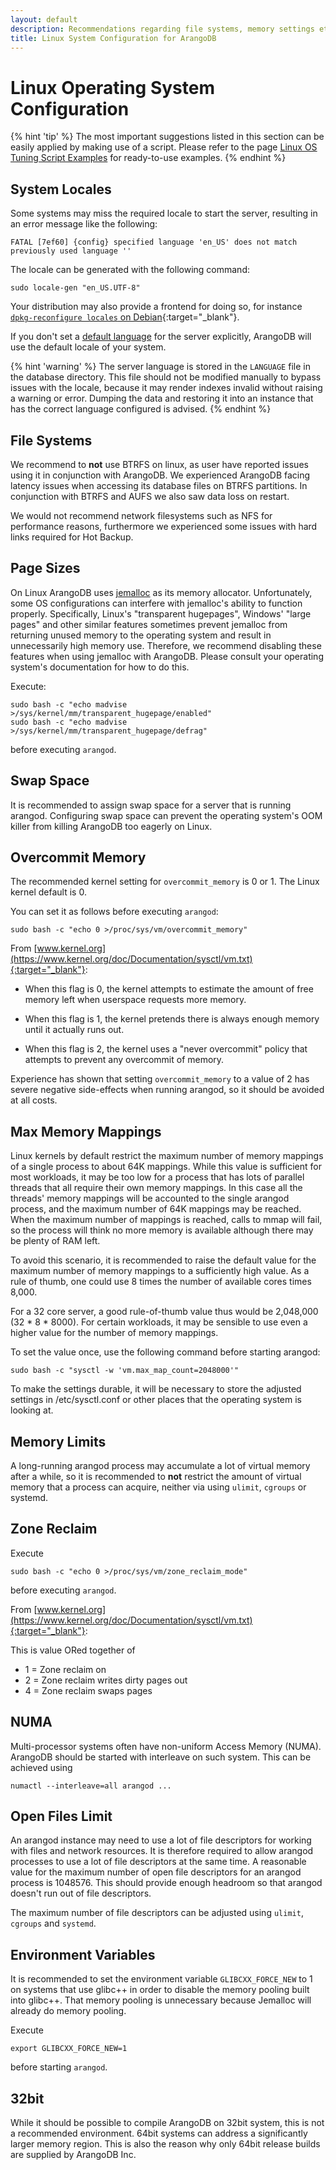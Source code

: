 ```yaml
---
layout: default
description: Recommendations regarding file systems, memory settings etc.
title: Linux System Configuration for ArangoDB
---
```

Linux Operating System Configuration
====================================

{% hint 'tip' %}
The most important suggestions listed in this section can be
easily applied by making use of a script. Please refer to the page
[Linux OS Tuning Script Examples](installation-linux-ostuning-scripts.html) for
ready-to-use examples.
{% endhint %}

System Locales
--------------

Some systems may miss the required locale to start the server, resulting in an
error message like the following:

```
FATAL [7ef60] {config} specified language 'en_US' does not match previously used language ''
```

The locale can be generated with the following command:

```
sudo locale-gen "en_US.UTF-8"
```

Your distribution may also provide a frontend for doing so, for instance
[`dpkg-reconfigure locales` on Debian](https://wiki.debian.org/Locale){:target="_blank"}.

If you don't set a [default language](programs-arangod-general.html#default-language)
for the server explicitly, ArangoDB will use the default locale of your system.

{% hint 'warning' %}
The server language is stored in the `LANGUAGE` file in the database directory.
This file should not be modified manually to bypass issues with the locale,
because it may render indexes invalid without raising a warning or error.
Dumping the data and restoring it into an instance that has the correct
language configured is advised.
{% endhint %}

File Systems
------------

We recommend to **not** use BTRFS on linux, as user have reported issues using it in
conjunction with ArangoDB. We experienced ArangoDB facing latency issues when accessing
its database files on BTRFS partitions. In conjunction with BTRFS and AUFS we also saw
data loss on restart.

We would not recommend network filesystems such as NFS for performance reasons,
furthermore we experienced some issues with hard links required for Hot Backup.

Page Sizes
----------

On Linux ArangoDB uses [jemalloc](https://github.com/jemalloc/jemalloc) as
its memory allocator. Unfortunately, some OS configurations can interfere with
jemalloc's ability to function properly. Specifically, Linux's "transparent hugepages",
Windows' "large pages" and other similar features sometimes prevent jemalloc from
returning unused memory to the operating system and result in unnecessarily high
memory use. Therefore, we recommend disabling these features when using jemalloc with
ArangoDB. Please consult your operating system's documentation for how to do this.

Execute:

```
sudo bash -c "echo madvise >/sys/kernel/mm/transparent_hugepage/enabled"
sudo bash -c "echo madvise >/sys/kernel/mm/transparent_hugepage/defrag"
```

before executing `arangod`.

Swap Space
----------

It is recommended to assign swap space for a server that is running arangod.
Configuring swap space can prevent the operating system's OOM killer from
killing ArangoDB too eagerly on Linux.

Overcommit Memory
-----------------

The recommended kernel setting for `overcommit_memory` is 0 or 1.
The Linux kernel default is 0.

You can set it as follows before executing `arangod`:

```
sudo bash -c "echo 0 >/proc/sys/vm/overcommit_memory"
```

From [www.kernel.org](https://www.kernel.org/doc/Documentation/sysctl/vm.txt){:target="_blank"}:

- When this flag is 0, the kernel attempts to estimate the amount
  of free memory left when userspace requests more memory.

- When this flag is 1, the kernel pretends there is always enough
  memory until it actually runs out.

- When this flag is 2, the kernel uses a "never overcommit"
  policy that attempts to prevent any overcommit of memory.

Experience has shown that setting `overcommit_memory` to a value of 2 has severe
negative side-effects when running arangod, so it should be avoided at all costs.

Max Memory Mappings
-------------------

Linux kernels by default restrict the maximum number of memory mappings of a
single process to about 64K mappings. While this value is sufficient for most
workloads, it may be too low for a process that has lots of parallel threads
that all require their own memory mappings. In this case all the threads'
memory mappings will be accounted to the single arangod process, and the
maximum number of 64K mappings may be reached. When the maximum number of
mappings is reached, calls to mmap will fail, so the process will think no
more memory is available although there may be plenty of RAM left.

To avoid this scenario, it is recommended to raise the default value for the
maximum number of memory mappings to a sufficiently high value. As a rule of
thumb, one could use 8 times the number of available cores times 8,000.

For a 32 core server, a good rule-of-thumb value thus would be 2,048,000
(32 * 8 * 8000). For certain workloads, it may be sensible to use even a higher
value for the number of memory mappings.

To set the value once, use the following command before starting arangod:

```
sudo bash -c "sysctl -w 'vm.max_map_count=2048000'"
```

To make the settings durable, it will be necessary to store the adjusted
settings in /etc/sysctl.conf or other places that the operating system is
looking at.

Memory Limits
-------------

A long-running arangod process may accumulate a lot of virtual memory after a
while, so it is recommended to **not** restrict the amount of virtual memory
that a process can acquire, neither via using `ulimit`, `cgroups` or systemd.

Zone Reclaim
------------

Execute

```
sudo bash -c "echo 0 >/proc/sys/vm/zone_reclaim_mode"
```

before executing `arangod`.

From [www.kernel.org](https://www.kernel.org/doc/Documentation/sysctl/vm.txt){:target="_blank"}:

This is value ORed together of

- 1 = Zone reclaim on
- 2 = Zone reclaim writes dirty pages out
- 4 = Zone reclaim swaps pages

NUMA
----

Multi-processor systems often have non-uniform Access Memory (NUMA). ArangoDB
should be started with interleave on such system. This can be achieved using

```
numactl --interleave=all arangod ...
```

Open Files Limit
----------------

An arangod instance may need to use a lot of file descriptors for working with
files and network resources. It is therefore required to allow arangod processes
to use a lot of file descriptors at the same time. A reasonable value for the
maximum number of open file descriptors for an arangod process is 1048576. This
should provide enough headroom so that arangod doesn't run out of file descriptors.

The maximum number of file descriptors can be adjusted using `ulimit`, `cgroups`
and `systemd`.


Environment Variables
---------------------

It is recommended to set the environment variable `GLIBCXX_FORCE_NEW` to 1 on
systems that use glibc++ in order to disable the memory pooling built into
glibc++. That memory pooling is unnecessary because Jemalloc will already do
memory pooling.

Execute

```
export GLIBCXX_FORCE_NEW=1
```

before starting `arangod`.

32bit
-----

While it should be possible to compile ArangoDB on 32bit system, this is not a
recommended environment. 64bit systems can address a significantly larger
memory region. This is also the reason why only 64bit release builds are supplied
by ArangoDB Inc.
